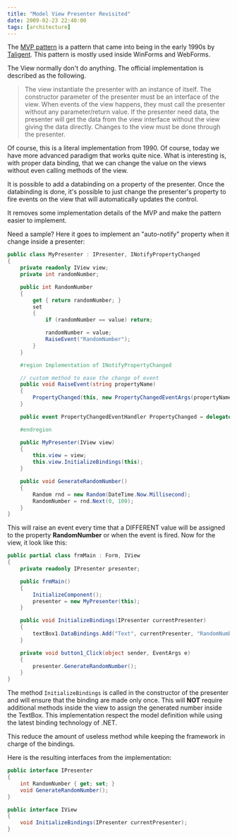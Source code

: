 ```yaml
---
title: "Model View Presenter Revisited"
date: 2009-02-23 22:40:00
tags: [architecture]
---
```


The [MVP pattern](http://en.wikipedia.org/wiki/Model_View_Presenter) is a pattern that came into being in the early 1990s by [Taligent](http://en.wikipedia.org/wiki/Taligent). This pattern is mostly used inside WinForms and WebForms.

The View normally don't do anything. The official implementation is described as the following.

> The view instantiate the presenter with an instance of itself. The constructor parameter of the presenter must be an interface of the view. When events of the view happens, they must call the presenter without any parameter/return value. If the presenter need data, the presenter will get the data from the view interface without the view giving the data directly. Changes to the view must be done through the presenter.

Of course, this is a literal implementation from 1990\. Of course, today we have more advanced paradigm that works quite nice. What is interesting is, with proper data binding, that we can change the value on the views without even calling methods of the view.

It is possible to add a databinding on a property of the presenter. Once the databinding is done, it's possible to just change the presenter's property to fire events on the view that will automatically updates the control.

It removes some implementation details of the MVP and make the pattern easier to implement.

Need a sample? Here it goes to implement an "auto-notify" property when it change inside a presenter:

```cs
public class MyPresenter : IPresenter, INotifyPropertyChanged
{
    private readonly IView view;
    private int randomNumber;

    public int RandomNumber
    {
        get { return randomNumber; }
        set
        {
            if (randomNumber == value) return;

            randomNumber = value;
            RaiseEvent("RandomNumber");
        }
    }

    #region Implementation of INotifyPropertyChanged

    // custom method to ease the change of event
    public void RaiseEvent(string propertyName)
    {
        PropertyChanged(this, new PropertyChangedEventArgs(propertyName));
    }

    public event PropertyChangedEventHandler PropertyChanged = delegate { };

    #endregion

    public MyPresenter(IView view)
    {
        this.view = view;
        this.view.InitializeBindings(this);
    }

    public void GenerateRandomNumber()
    {
        Random rnd = new Random(DateTime.Now.Millisecond);
        RandomNumber = rnd.Next(0, 100);
    }
}
```

This will raise an event every time that a DIFFERENT value will be assigned to the property **RandomNumber** or when the event is fired. Now for the view, it look like this:

```cs
public partial class frmMain : Form, IView
{
    private readonly IPresenter presenter;

    public frmMain()
    {
        InitializeComponent();
        presenter = new MyPresenter(this);
    }

    public void InitializeBindings(IPresenter currentPresenter)
    {
        textBox1.DataBindings.Add("Text", currentPresenter, "RandomNumber", false, DataSourceUpdateMode.Never);
    }

    private void button1_Click(object sender, EventArgs e)
    {
        presenter.GenerateRandomNumber();
    }
}
```

The method `InitializeBindings` is called in the constructor of the presenter and will ensure that the binding are made only once. This will **NOT** require additional methods inside the view to assign the generated number inside the TextBox. This implementation respect the model definition while using the latest binding technology of .NET.

This reduce the amount of useless method while keeping the framework in charge of the bindings.

Here is the resulting interfaces from the implementation:

```cs
public interface IPresenter
{
    int RandomNumber { get; set; }
    void GenerateRandomNumber();
}

public interface IView
{
    void InitializeBindings(IPresenter currentPresenter);
}
```